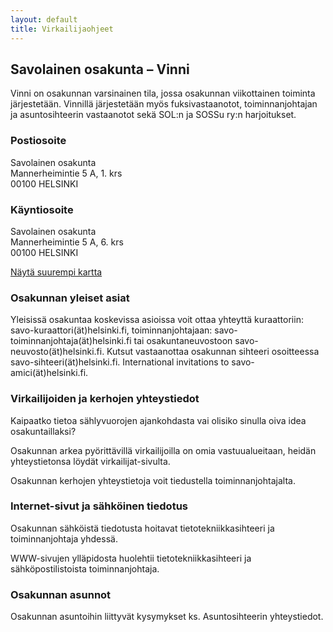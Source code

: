 ```yaml
---
layout: default
title: Virkailijaohjeet
---
```


## Savolainen osakunta – Vinni

Vinni on osakunnan varsinainen tila, jossa osakunnan viikottainen toiminta järjestetään. Vinnillä järjestetään myös fuksivastaanotot, toiminnanjohtajan ja asuntosihteerin vastaanotot sekä SOL:n ja SOSSu ry:n harjoitukset.

### Postiosoite

Savolainen osakunta  
Mannerheimintie 5 A, 1. krs  
00100 HELSINKI

### Käyntiosoite

Savolainen osakunta  
Mannerheimintie 5 A, 6. krs  
00100 HELSINKI

[Näytä suurempi kartta](http://maps.google.fi/maps?f=q&source=embed&hl=fi&geocode=&q=mannerheimintie+5&aq=&sll=62.593341,27.575684&sspn=17.949561,39.682617&vpsrc=0&ie=UTF8&hq=&hnear=Mannerheimintie+5&t=m&ll=60.169269,24.939909&spn=0.006404,0.059137&z=14&iwloc=A)

### Osakunnan yleiset asiat

Yleisissä osakuntaa koskevissa asioissa voit ottaa yhteyttä kuraattoriin: savo-kuraattori(ät)helsinki.fi, toiminnanjohtajaan: savo-toiminnanjohtaja(ät)helsinki.fi tai osakuntaneuvostoon savo-neuvosto(ät)helsinki.fi.
Kutsut vastaanottaa osakunnan sihteeri osoitteessa savo-sihteeri(ät)helsinki.fi.
International invitations to savo-amici(ät)helsinki.fi.

### Virkailijoiden ja kerhojen yhteystiedot

Kaipaatko tietoa sählyvuorojen ajankohdasta vai olisiko sinulla oiva idea osakuntaillaksi?

Osakunnan arkea pyörittävillä virkailijoilla on omia vastuualueitaan, heidän yhteystietonsa löydät virkailijat-sivulta.

Osakunnan kerhojen yhteystietoja voit tiedustella toiminnanjohtajalta.

### Internet-sivut ja sähköinen tiedotus

Osakunnan sähköistä tiedotusta hoitavat tietotekniikkasihteeri ja toiminnanjohtaja yhdessä.

WWW-sivujen ylläpidosta huolehtii tietotekniikkasihteeri ja sähköpostilistoista toiminnanjohtaja.

### Osakunnan asunnot

Osakunnan asuntoihin liittyvät kysymykset ks. Asuntosihteerin yhteystiedot.
